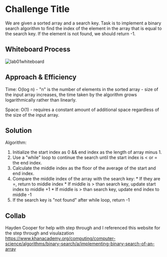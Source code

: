 # Challenge Title
We are given a sorted array and a search key. Task is to implement a binary search algorithm to find the index of the element in the array that is equal to the search key. If the element is not found, we should return -1.

## Whiteboard Process
![lab01whiteboard](whiteboardBinary.png)

## Approach & Efficiency
Time: O(log n) -  "n" is the number of elements in the sorted array - size of the input array increases, the time taken by the algorithm grows logarithmically rather than linearly.

Space: O(1) - requires a constant amount of additional space regardless of the size of the input array.

## Solution
Algorithm:

1. Initialize the start index as 0 && end index as the length of array minus 1.
2. Use a "while" loop to continue the search until the start index is < or = the end index.
3. Calculate the middle index as the floor of the average of the start and end index.
4. Compare the middle index of the array with the search key:
		* If they are =, return to middle index
		* If middle is > than search key, update start index to middle +1
		* If middle is > than search key, update end index to middle -1
5. If the search key is "not found" after while loop, return -1

## Collab
Hayden Cooper for help with step through and I referenced this website for the step through and visulazation
https://www.khanacademy.org/computing/computer-science/algorithms/binary-search/a/implementing-binary-search-of-an-array
